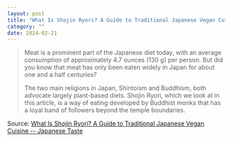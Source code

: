 ```yaml
---
layout: post
title: "What Is Shojin Ryori? A Guide to Traditional Japanese Vegan Cuisine"
category: ""
date: 2024-02-21
---
```


>Meat is a prominent part of the Japanese diet today, with an average consumption of approximately 4.7 ounces (130 g) per person. But did you know that meat has only been eaten widely in Japan for about one and a half centuries?
>
>The two main religions in Japan, Shintoism and Buddhism, both advocate largely plant-based diets. Shojin Ryori, which we look at in this article, is a way of eating developed by Buddhist monks that has a loyal band of followers beyond the temple boundaries.

Source: [What Is Shojin Ryori? A Guide to Traditional Japanese Vegan Cuisine -- Japanese Taste](https://japanesetaste.com/blogs/japanese-taste-blog/what-is-shojin-ryori-your-guide-to-traditional-buddhist-vegan-cuisine?region=us&country=us)
